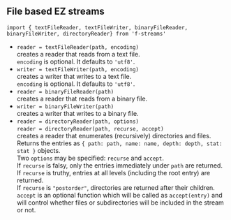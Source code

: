 ## File based EZ streams

`import { textFileReader, textFileWriter, binaryFileReader, binaryFileWriter, directoryReader} from 'f-streams'`

-   `reader = textFileReader(path, encoding)`  
    creates a reader that reads from a text file.  
    `encoding` is optional. It defaults to `'utf8'`.
-   `writer = textFileWriter(path, encoding)`  
    creates a writer that writes to a text file.  
    `encoding` is optional. It defaults to `'utf8'`.
-   `reader = binaryFileReader(path)`  
    creates a reader that reads from a binary file.
-   `writer = binaryFileWriter(path)`  
    creates a writer that writes to a binary file.
-   `reader = directoryReader(path, options)`  
    `reader = directoryReader(path, recurse, accept)`  
    creates a reader that enumerates (recursively) directories and files.  
    Returns the entries as `{ path: path, name: name, depth: depth, stat: stat }` objects.  
    Two `options` may be specified: `recurse` and `accept`.  
    If `recurse` is falsy, only the entries immediately under `path` are returned.  
    If `recurse` is truthy, entries at all levels (including the root entry) are returned.  
    If `recurse` is `"postorder"`, directories are returned after their children.  
    `accept` is an optional function which will be called as `accept(entry)` and
    will control whether files or subdirectories will be included in the stream or not.
